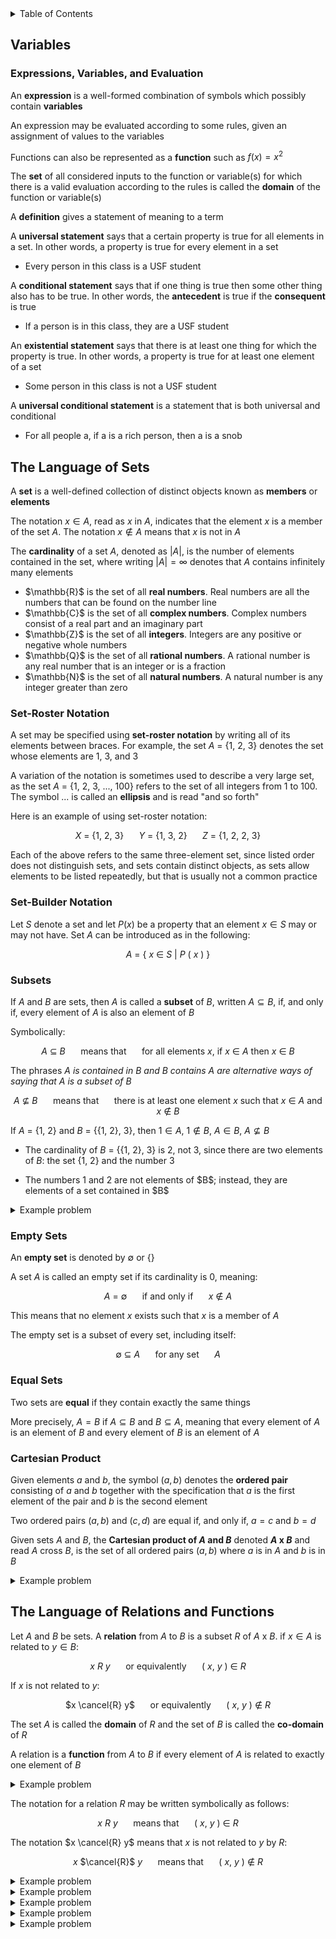 <details>
<summary>Table of Contents</summary>
<ol>
  <li>
    <a href='#variables'>Variables</a>
  </li>
  <li>
    <a href='#the-language-of-sets'>The Language of Sets</a>
  </li>
  <li>
    <a href='#the-language-of-relations-and-functions'>The Language of Relations and Functions</a>
  </li>
</ol>
</details>

## Variables
### Expressions, Variables, and Evaluation
An <strong>expression</strong> is a well-formed combination of symbols which possibly contain <strong>variables</strong>

An expression may be evaluated according to some rules, given an assignment of values to the variables

Functions can also be represented as a <strong>function</strong> such as $f(x) = x^2$

The <strong>set</strong> of all considered inputs to the function or variable(s) for which there is a valid evaluation according to the rules is called the <strong>domain</strong> of the function or variable(s)

A <strong>definition</strong> gives a statement of meaning to a term

A <strong>universal statement</strong> says that a certain property is true for all elements in a set. In other words, a property is true for every element in a set
<ul>
  <li>Every person in this class is a USF student</li>
</ul>

A <strong>conditional statement</strong> says that if one thing is true then some other thing also has to be true. In other words, the <strong>antecedent</strong> is true if the <strong>consequent</strong> is true
<ul>
  <li>If a person is in this class, they are a USF student</li>
</ul>

An <strong>existential statement</strong> says that there is at least one thing for which the property is true. In other words, a property is true for at least one element of a set
<ul>
  <li>Some person in this class is not a USF student</li>
</ul>

A <strong>universal conditional statement</strong> is a statement that is both universal and conditional
<ul>
  <li>For all people a, if a is a rich person, then a is a snob</li>
</ul>  

## The Language of Sets
A <strong>set</strong> is a well-defined collection of distinct objects known as <strong>members</strong> or <strong>elements</strong>

The notation $x \in A$, read as $x$ in $A$, indicates that the element $x$ is a member of the set $A$. The notation $x \notin A$ means that $x$ is not in $A$

The <strong>cardinality</strong> of a set $A$, denoted as $|A|$, is the number of elements contained in the set, where writing $|A| = \infty$ denotes that $A$ contains infinitely many elements

<ul>
  <li>$\mathbb{R}$ is the set of all <strong>real numbers</strong>. Real numbers are all the numbers that can be found on the number line</li>
  <li>$\mathbb{C}$ is the set of all <strong>complex numbers</strong>. Complex numbers consist of a real part and an imaginary part</li>
  <li>$\mathbb{Z}$ is the set of all <strong>integers</strong>. Integers are any positive or negative whole numbers</li>
  <li>$\mathbb{Q}$ is the set of all <strong>rational numbers</strong>. A rational number is any real number that is an integer or is a fraction</li>
  <li>$\mathbb{N}$ is the set of all <strong>natural numbers</strong>. A natural number is any integer greater than zero</li>
</ul>  

### Set-Roster Notation
A set may be specified using <strong>set-roster notation</strong> by writing all of its elements between braces. For example, the set $A$ = &#123;1, 2, 3&#125; denotes the set whose elements are 1, 3, and 3

A variation of the notation is sometimes used to describe a very large set, as the set $A$ = &#123;1, 2, 3, ..., 100&#125; refers to the set of all integers from 1 to 100. The symbol ... is called an <strong>ellipsis</strong> and is read "and so forth"

Here is an example of using set-roster notation:

<div align="center">

$X$ = &#123;1, 2, 3&#125; $\quad$ $Y$ = &#123;1, 3, 2&#125; $\quad$ $Z$ = &#123;1, 2, 2, 3&#125;
</div>

Each of the above refers to the same three-element set, since listed order does not distinguish sets, and sets contain distinct objects, as sets allow elements to be listed repeatedly, but that is usually not a common practice

### Set-Builder Notation
Let $S$ denote a set and let $P(x)$ be a property that an element $x \in S$ may or may not have. Set $A$ can be introduced as in the following:

<div align="center">

$A$ = &#123; $x$ $\in$ $S$ $|$ $P$ $($ $x$ $)$ &#125;
</div>

### Subsets
If $A$ and $B$ are sets, then $A$ is called a <strong>subset</strong> of $B$, written $A \subseteq B$, if, and only if, every element of $A$ is also an element of $B$

Symbolically:

<div align="center">

$A$ $\subseteq$ $B$ $\quad$ means that $\quad$ for all elements $x$, if $x$ $\in$ $A$ then $x$ $\in$ $B$ 
</div>

The phrases <em> $A$ is contained in $B$ and $B$ contains $A$ are alternative ways of saying that $A$ is a subset of $B$ </em>

<div align="center">

$A$ $\nsubseteq$ $B$ $\quad$ means that $\quad$ there is at least one element $x$ such that $x$ $\in$ $A$ and $x$ $\notin$ $B$
</div>

If $A$ = &#123;1, 2&#125; and $B$ = &#123;&#123;1, 2&#125;, 3&#125;, then $1 \in A$, $1 \notin B$, $A \in B$, $A \nsubseteq B$
<ul>
  <li>
  
  The cardinality of $B$ = &#123;&#123;1, 2&#125;, 3&#125; is 2, not 3, since there are two elements of $B$: the set &#123;1, 2&#125; and the number 3</li>
  <li>The numbers 1 and 2 are not elements of $B$; instead, they are elements of a set contained in $B$</li>
</ul>  

<details>
    <summary>Example problem</summary>

<ol type="a">
  <li>Is $2 \in$ &#123;1, 2, 3&#125;</li>
  <li>Is &#123;3&#125; $\subseteq$ &#123;3&#125;</li>
  <li>Is &#123;1, 2&#125; $\in$ &#123;1, 2, 3&#125;</li>
  <li>Is &#123;2&#125; $\in$ &#123;&#123;1&#125;, &#123;2&#125;, &#123;3&#125;&#125;</li>
  <li>Is $1 \in$ &#123;&#123;1&#125;, 2, 3&#125;</li>
  <li>Is &#123;2&#125; $\in$ &#123;1, 2, 3&#125;</li>
  <li>Is $&#123;1, 3&#125; \subseteq &#123;1, 2, 3&#125;</li>
  <li>Is $2 \in$ &#123;&#123;1&#125;, &#123;2&#125;, &#123;3&#125;&#125;</li>
  <li>Is &#123;3&#125; $\subseteq$ &#123;1, 2, 3&#125;</li>
  <li>Is $2 \in$ &#123;&#123;2&#125;, 3&#125;</li>
</ol>  
<ul>  
  <details>
    <summary>Solution</summary>
<ol type="a">
  <li>Yes, the element 2 is indeed in the set</li>
  <li>Yes, &#123;3&#125; is a subset of itself because all of the elements in the set, 3, are within itself</li>
  <li>No, &#123;1, 2&#125; is a set and there is no element in &#123;1, 2, 3&#125; that is a set</li>
  <li>Yes, &#123;2&#125; is an element in the set since there an element in the set which contains the &#123;2&#125; set</li>
  <li>No, 1 is not an element in the set. An element of the set is &#123;1&#125;, not 1</li>
  <li>Yes, &#123;2&#125; is a subset of the set</li>
  <li>Yes, both elements in this set, &#123;1, 3&#125;, can be found in this set, &#123;1, 2, 3&#125;</li>
  <li>No, 2 is not an element of the set since the elements of the set are other sets</li>
  <li>Yes, &#123;3&#125; is a subset of the set since the set &#123;3&#125; is a subset of the larger set, since the large set has an element with the value 3</li>
  <li>No, 2 is not an element of the set; however, &#123;2&#125; is an element of the set</li>
</ol>
</details>
</ul>  
</details>

### Empty Sets
An <strong>empty set</strong> is denoted by $\emptyset$ or &#123;&#125;

A set $A$ is called an empty set if its cardinality is 0, meaning:

<div align="center">

$A$ = $\emptyset$ $\quad$ if and only if $\quad$ $x$ $\notin$ $A$
</div>

This means that no element $x$ exists such that $x$ is a member of $A$

The empty set is a subset of every set, including itself:

<div align="center">

$\emptyset$ $\subseteq$ $A$ $\quad$ for any set $\quad$ $A$
</div>

### Equal Sets
Two sets are <strong>equal</strong> if they contain exactly the same things

More precisely, $A = B$ if $A \subseteq B$ and $B \subseteq A$, meaning that every element of $A$ is an element of $B$ and every element of $B$ is an element of $A$

### Cartesian Product
Given elements $a$ and $b$, the symbol $(a, b)$ denotes the <strong>ordered pair</strong> consisting of $a$ and $b$ together with the specification that $a$ is the first element of the pair and $b$ is the second element

Two ordered pairs $(a, b)$ and $(c, d)$ are equal if, and only if, $a = c$ and $b = d$

Given sets $A$ and $B$, the <strong>Cartesian product of $A$ and $B$</strong> denoted <strong>$A$ x $B$</strong> and read $A$ cross $B$, is the set of all ordered pairs $(a, b)$ where $a$ is in $A$ and $b$ is in $B$

<details>
    <summary>Example problem</summary>

Let $A$ = &#123;1, 2, 3&#125; and $B$ = &#123;u, v&#125;
<ol type="a">
  <li>Find $A$ x $B$</li> 
  <li>Find $B$ x $B$</li>
</ol>  
<ul>  
  <details>
    <summary>Solution</summary>
<ol type="a">
  <li>$A$ x $B$ = &#123;(1, u), (2, u), (3, u), (1, v), (2, v), (3, v)&#125;</li>
  <li>$B$ x $B$ = &#123;(u, u), (v, u), (v, u), (v, v)&#125;</li>
</ol>  
</details>
</ul>  
</details>

## The Language of Relations and Functions
Let $A$ and $B$ be sets. A <strong>relation</strong> from $A$ to $B$ is a subset $R$ of $A$ x $B$. if $x \in A$ is related to $y \in B$:

<div align="center">

$x$ $R$ $y$ $\quad$ or equivalently $\quad$ $($ $x$, $y$ $)$ $\in$ $R$
</div>

If $x$ is not related to $y$:

<div align="center">

$x \cancel{R} y$ $\quad$ or equivalently $\quad$ $($ $x$, $y$ $)$ $\notin$ $R$
</div>

The set $A$ is called the <strong>domain</strong> of $R$ and the set of $B$ is called the <strong>co-domain</strong> of $R$

A relation is a <strong>function</strong> from $A$ to $B$ if every element of $A$ is related to exactly one element of $B$

<details>
    <summary>Example problem</summary>

Let $A$ = &#123;0, 1, 2&#125; and $B$ = &#123;1, 2, 3&#125; and let's say that an element $x$ in $A$ is related to an element $y$ in $B$ if, and only if, $x$ is less than $y$. Use the notation $x R y$ as a shorthand for the sentence $x$ is related to $y$
<ul>  
  <details>
    <summary>Solution</summary>

0 $R$ 1 $\quad$ since $\quad$ 0 < 1<br />
0 $R$ 2 $\quad$ since $\quad$ 0 < 2<br />
0 $R$ 3 $\quad$ since $\quad$ 0 < 3<br />
1 $\cancel{R}$ 1 $\quad$ since $\quad$ 1 $\cancel{<}$ 1<br />
1 $R$ 2 $\quad$ since $\quad$ 1 < 2<br />
1 $R$ 3 $\quad$ since $\quad$ 1 < 3<br />
2 $\cancel{R}$ 1 $\quad$ since $\quad$ 2 $\cancel{<}$ 1<br />
2 $\cancel{R}$ 2 $\quad$ since $\quad$ 2 $\cancel{<}$ 2<br />
2 $R$ 3 $\quad$ since $\quad$ 2 < 3<br /><br />

$R$ = &#123;(0, 1), (0, 2), (0, 3), (1, 2), (1, 3), (2, 3)&#125;
</details>
</ul>  
</details>

The notation for a relation $R$ may be written symbolically as follows:
<div align="center">

$x$ $R$ $y$ $\quad$ means that $\quad$ $($ $x$, $y$ $)$ $\in$ $R$
</div>

The notation $x \cancel{R} y$ means that $x$ is not related to $y$ by $R$:
<div align="center">

$x$ $\cancel{R}$ $y$ $\quad$ means that $\quad$ $($ $x$, $y$ $)$ $\notin$ $R$
</div>

<details>
    <summary>Example problem</summary>

Let $C = D$ = &#123;-3, -2, -1, 1, 2, 3&#125; and define a relation $S$ from $C$ to $D$ as follows

<div align="center">

For every $($ $x$, $y$ $)$ $\in$ $C$ x $D$, $($ $x$, $y$ $)$ $\in$ $S$ means that $1$ $/$ $x$ $-$ $1$ $/$ $y$ is an integer
</div>
<ol type="a">
  <li>
  
  Is $2 S 2$<br />
  Is $-1 S -1$<br />
  Is $(3, 3) \in S$<br />
  Is $(3, -3) \in S$</li>
  <li>Write $S$ as a set of ordered pairs</li>
  <li>What is the domain of $S$<br />
  What is the co-domain of $S$</li>
</ol>
<ul>  
  <details>
    <summary>Solution</summary>

<ol type="a">
  <li>
  
  $1/2 - 1/2 = 0$, which is an integer. So $2 R 2$<br />
  $-1/2 + 1/2 = 0$, which is an integer. So $-1 R -1$<br />
  $1/3 - 1/3 = 0$, which is an integer. So $(3, 3) \in S$<br />
  $1/3 + 1/3 = 2/3$, which is not an integer. So $(3, -3) \in S$</li>
  <li>
  
  $S$ = &#123;(-3, -3), (-2, -2), (-2, 2), (-1, -1), (-1, 1), (1, -1). (1, 1), (2, -2), (2, 2), (3, 3)&#125;</li>
  <li>

  domain of $S$ = &#123;-3, -2, -1, 1, 2, 3&#125;<br />
  co-domain of $S$ = &#123;-3, -2, -1, 1, 2, 3&#125;</li>
</ol>  
</details>
</ul>  
</details>

<details>
    <summary>Example problem</summary>

Let $G$ = &#123;-2, 0, 2&#125; and $H$ = &#123;4, 6, 8&#125; and define a relation $V$ from $G$ to $H$ as follows

<div align="center">

For every $($ $x$, $y$ $)$ $\in$ $G$ x $H$, $($ $x$, $y$ $)$ $\in$ $V$ means that $($ $x$ $-$ $y$ $)$ $/$ $4$ is an integer
</div>
<ol type="a">
  <li>
  
  Is $2 V 6$<br />
  Is $-2 V 8$<br />
  Is $(0, 6) \in V$<br />
  Is $(2, 4) \in V$</li>
  <li>Write $S$ as a set of ordered pairs</li>
  <li>What is the domain of $V$<br />
  What is the co-domain of $V$</li>
</ol>
<ul>  
  <details>
    <summary>Solution</summary>

<ol type="a">
  <li>
  
  $(2 - 6) / 4 = -1$, which is an integer. So $2 V 6$<br />
  $(-2 - 8) / 4 = -10/4$, which is not an integer. So $-2 \cancel{V} 8$<br />
  $(0 - 6) / 4 = -6/4$, which is not an integer. So $(0, 6) \notin V$<br />
  $(2 - 4) / 4 = -2/4$, which is not an integer. So $(2, 4) \notin V$</li>
  <li>
  
  $V$ = &#123;(-2, 6), (0, 4), (0, 8), (2, 6)&#125;</li>
  <li>

  domain of $V$ = &#123;-2, 0, 2&#125;<br />
  co-domain of $V$ = &#123;4, 6, 8&#125;</li>
</ol>  
</details>
</ul>  
</details>

<details>
    <summary>Example problem</summary>

Define a relation $S$ from <strong>$R$</strong> to <strong>$R$</strong> as follows:

<div align="center">

For every $($ $x$, $y$ $)$ $\in$ <strong>$R$</strong> x <strong>$R$</strong>, $($ $x$, $y$ $)$ $\in$ $S$ means that $x$ $\geq$ $y$
</div>
<ol type="a">
  <li>
  
  Is $(9, 8) \in S$<br />
  Is $(9, 9) \in S$<br />
  Is $9 S 10$<br />
  Is $(-1) S (-2)$</li>
  <li>Write $S$ as a set of ordered pairs</li>
</ol>
<ul>  
  <details>
    <summary>Solution</summary>

<ol type="a">
  <li>
  
  $9 \geq 8$, so $(9, 8) \in S$<br />
  $9 \geq 9$, so $(9, 9) \in S$<br />
  $9 \cancel{\geq} 8$, so $9 \cancel{S} 10$<br />
  $-1 \geq -2$, so $(-1) S (-2)$</li>
</ol>  
</details>
</ul>  
</details>

<details>
    <summary>Example problem</summary>

Define a relation $R$ from <strong>$R$</strong> to <strong>$R$</strong> as follows:

<div align="center">

For every $($ $x$, $y$ $)$ $\in$ <strong>$R$</strong> x <strong>$R$</strong>, $($ $x$, $y$ $)$ $\in$ $S$ means that $y$ $=$ $x$<sup>2</sup>
</div>
<ol type="a">
  <li>
  
  Is $(6, 36) \in R$<br />
  Is $(36, 6) \in R$<br />
  Is $(-5) R 25$<br />
  Is $25 R (-5)$</li>
</ol>
<ul>  
  <details>
    <summary>Solution</summary>

<ol type="a">
  <li>
  
  $36 = 6^2$, so $(6, 36) \in R$<br />
  $6 \cancel{=} 36^2$, so $(36, 6) \notin R$<br />
  $25=(-5)^2$, so $(-5) R 25$<br />
  $-5 \cancel{=} 25^2$, so $25 \cancel{R} (-5)$</li>
</ol>  
</details>
</ul>  
</details>

<details>
    <summary>Example problem</summary>

Let $A$ = &#123;2, 4&#125; and $B$ = &#123;1, 3, 5&#125; and define relations $U$, $V$, and $W$ from $A$ to $B$ as follows:

For every $(x, y) \in A$ x $B$<br />
$(x, y) \in U$ means that $y - x > 2$,<br />
$(x, y) \in V$ means that $y - 1 = x/2$, and<br />
$W$ = &#123;(2, 5), (4, 1), (2, 3)&#125;
<ul>  
  <details>
    <summary>Solution</summary>

$U$ = &#123;(2, 5)&#125;
$V$ = &#123;(4, 3)&#125;
</details>
</ul>  
</details>
